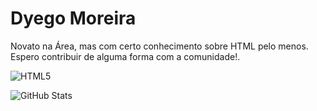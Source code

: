 # Dyego Moreira
 Novato na Área, mas com certo conhecimento sobre HTML pelo menos. Espero contribuir de alguma forma com a comunidade!.











![HTML5](https://img.shields.io/badge/HTML5-000?style=for-the-badge&logo=html5)

![GitHub Stats](https://github-readme-stats.vercel.app/api?username=SEUUSERNAME&theme=transparent&bg_color=000&border_color=30A3DC&show_icons=true&icon_color=30A3DC&title_color=E94D5F&text_color=FFF)
